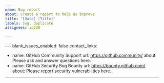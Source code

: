 ```yaml
---
name: Bug report
about: Create a report to help us improve
title: "[Date] [Title]"
labels: bug, duplicate
assignees: iq220

---
```


--- blank_issues_enabled: false
contact_links:
  - name: GitHub Community Support
    url: https://github.community/
    about: Please ask and answer questions here.
  - name: GitHub Security Bug Bounty
    url: https://bounty.github.com/
    about: Please report security vulnerabilities here.
---
